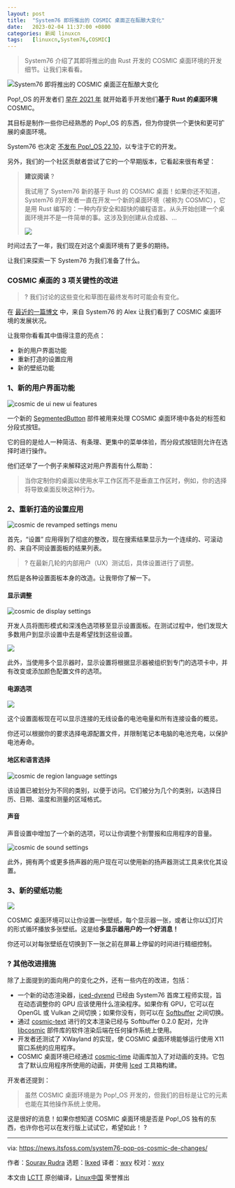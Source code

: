 ```yaml
---
layout: post
title:	"System76 即将推出的 COSMIC 桌面正在酝酿大变化"
date:	2023-02-04 11:37:00 +0800 
categories:	新闻 linuxcn 
tags:	[linuxcn,System76,COSMIC]
---
```




> 
> System76 介绍了其即将推出的由 Rust 开发的 COSMIC 桌面环境的开发细节。让我们来看看。
> 
> 
> 


![System76 即将推出的 COSMIC 桌面正在酝酿大变化](/Asserts/Images//attachment/album/202302/04/113727eduxuyrxzx6q8vsv.png)


Pop!\_OS 的开发者们 [早在 2021 年](https://news.itsfoss.com/pop-os-cosmic-rust/) 就开始着手开发他们**基于 Rust 的桌面环境** COSMIC。


其目标是制作一些你已经熟悉的 Pop!\_OS 的东西，但为你提供一个更快和更可扩展的桌面环境。


System76 也决定 [不发布 Pop!\_OS 22.10](https://news.itsfoss.com/no-pop-os-21-10/)，以专注于它的开发。


另外，我们的一个社区贡献者尝试了它的一个早期版本，它看起来很有希望：



> 
> **建议阅读** ?
> 
> 
> 我试用了 System76 新的基于 Rust 的 COSMIC 桌面！如果你还不知道，System76 的开发者一直在开发一个新的桌面环境（被称为 COSMIC），它是用 Rust 编写的：一种内存安全和超快的编程语言。从头开始创建一个桌面环境并不是一件简单的事。这涉及到创建从合成器、...
> 
> 
> ![](/Asserts/Images//attachment/album/202302/04/113728z472xnyglnvu2agm.png)
> 
> 
> 


时间过去了一年，我们现在对这个桌面环境有了更多的期待。


让我们来探索一下 System76 为我们准备了什么。


### COSMIC 桌面的 3 项关键性的改进



> 
> ? 我们讨论的这些变化和草图在最终发布时可能会有变化。
> 
> 
> 


在 [最近的一篇博文](https://blog.system76.com/post/more-on-cosmic-de-to-kick-off-2023) 中，来自 System76 的 Alex 让我们看到了 COSMIC 桌面环境的发展状况。


让我带你看看其中值得注意的亮点：


* 新的用户界面功能
* 重新打造的设置应用
* 新的壁纸功能


### 1、新的用户界面功能


![cosmic de ui new ui features](/Asserts/Images//attachment/album/202302/04/113729y40h4yihy9yrhxhy.jpg)


一个新的 [SegmentedButton](https://github.com/pop-os/libcosmic/pull/56) 部件被用来处理 COSMIC 桌面环境中各处的标签和分段式按钮。


它的目的是给人一种简洁、有条理、更集中的菜单体验，而分段式按钮则允许在选择时进行操作。


他们还举了一个例子来解释这对用户界面有什么帮助：



> 
> 当你定制你的桌面以使用水平工作区而不是垂直工作区时，例如，你的选择将导致桌面反映这种行为。
> 
> 
> 


### 2、重新打造的设置应用


![cosmic de revamped settings menu](/Asserts/Images//attachment/album/202302/04/113729oarj5gjrq5z4rfr5.jpg)


首先，“设置” 应用得到了彻底的整改，现在搜索结果显示为一个连续的、可滚动的、来自不同设置面板的结果列表。



> 
> ?️ 在最新几轮的内部用户（UX）测试后，具体设置进行了调整。
> 
> 
> 


然后是各种设置面板本身的改造。让我带你了解一下。


#### 显示调整


![cosmic de display settings](/Asserts/Images//attachment/album/202302/04/113730vor8e8ryrre3d61e.png)


开发人员将图形模式和深浅色选项移至显示设置面板。在测试过程中，他们发现大多数用户到显示设置中去是希望找到这些设置。


![](/Asserts/Images//attachment/album/202302/04/113835u8bggvygmn85fyae.jpg)


此外，当使用多个显示器时，显示设置将根据显示器被组织到专门的选项卡中，并有改变或添加颜色配置文件的选项。


#### 电源选项


![](/Asserts/Images//attachment/album/202302/04/113731jyvovigg0lg0lgdv.png)


这个设置面板现在可以显示连接的无线设备的电池电量和所有连接设备的概览。


你还可以根据你的要求选择电源配置文件，并限制笔记本电脑的电池充电，以保护电池寿命。


#### 地区和语言选择


![cosmic de region language settings](/Asserts/Images//attachment/album/202302/04/113731d09jxhwzrzji92kv.png)


该设置已被划分为不同的类别，以便于访问。它们被分为几个的类别，以选择日历、日期、温度和测量的区域格式。


#### 声音


声音设置中增加了一个新的选项，可以让你调整个别警报和应用程序的音量。


![cosmic de sound settings](/Asserts/Images//attachment/album/202302/04/113732kaq3eybllsu3lk33.png)


此外，拥有两个或更多扬声器的用户现在可以使用新的扬声器测试工具来优化其设置。


### 3、新的壁纸功能


![](/Asserts/Images//attachment/album/202302/04/113733yvc1klbkympst01t.png)


COSMIC 桌面环境可以让你设置一张壁纸，每个显示器一张，或者让你以幻灯片的形式循环播放多张壁纸。这是给**多显示器用户的一个好消息！**


你还可以对每张壁纸在切换到下一张之前在屏幕上停留的时间进行精细控制。


### ?️ 其他改进措施


除了上面提到的面向用户的变化之外，还有一些内在的改进，包括：


* 一个新的动态渲染器，[iced-dyrend](https://github.com/pop-os/iced/commit/f1310e47617c3046a3cd98e20e373247f19327af) 已经由 System76 首席工程师实现，旨在动态调整你的 GPU 应该使用什么渲染程序。如果你有 GPU，它可以在 OpenGL 或 Vulkan 之间切换；如果你没有，则可以在 [Softbuffer](https://github.com/rust-windowing/softbuffer/) 之间切换。
* 通过 [cosmic-text](https://github.com/pop-os/cosmic-text) 进行的文本渲染已经与 Softbuffer 0.2.0 配对，允许 [libcosmic](https://github.com/pop-os/libcosmic) 部件库的软件渲染后端在任何操作系统上使用。
* 开发者还测试了 XWayland 的实现，使 COSMIC 桌面环境能够运行使用 X11 窗口系统的应用程序。
* COSMIC 桌面环境已经通过 [cosmic-time](https://github.com/pop-os/cosmic-time) 动画库加入了对动画的支持。它包含了默认应用程序所使用的动画，并使用 [Iced](https://github.com/iced-rs/iced) 工具箱构建。


开发者还提到：



> 
> 虽然 COSMIC 桌面环境是为 Pop!\_OS 开发的，但我们的目标是让它的元素也能在其他操作系统上使用。
> 
> 
> 


这是很好的消息！如果你想知道 COSMIC 桌面环境是否是 Pop!\_OS 独有的东西，也许你也可以在发行版上试试它，希望如此！ ?




---


via: <https://news.itsfoss.com/system76-pop-os-cosmic-de-changes/>


作者：[Sourav Rudra](https://news.itsfoss.com/author/sourav/) 选题：[lkxed](https://github.com/lkxed) 译者：[wxy](https://github.com/wxy) 校对：[wxy](https://github.com/wxy)


本文由 [LCTT](https://github.com/LCTT/TranslateProject) 原创编译，[Linux中国](https://linux.cn/) 荣誉推出

